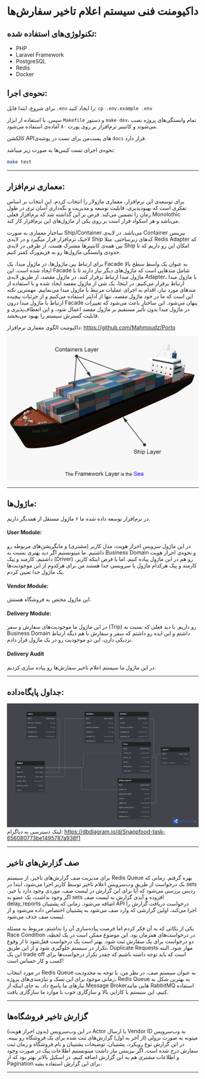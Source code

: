 # داکیومنت فنی سیستم اعلام تاخیر سفارش‌ها

## تکنولوژی‌های استفاده شده:
- PHP
- Laravel Framework
- PostgreSQL
- Redis
- Docker


## نحوه‌ی اجرا:
برای شروع، ابتدا فایل `.env` را ایجاد کنید:
`cp .env.example .env`

سپس، با استفاده از ابزار `Makefile` و دستور `make dev`، تمام وابستگی‌های پروژه نصب می‌شوند و کانتینر نرم‌افزار بر روی پورت ۸۰ آماده‌ی استفاده می‌شود.

کالکشن APIهای پست‌من برای تست در پوشه‌ی `docs` قرار دارد.

نحوه‌ی اجرای تست‌ کیس‌ها به صورت زیر میباشد:
```bash
make test
```

---
## معماری نرم‌افزار:
برای توسعه‌ی این نرم‌افزار،‌ معماری ماژولار را انتخاب کردم. این انتخاب بر اساس تفکری است که بهبودپذیری، قابلیت توسعه و مدیریت و نگه‌داری آسان تری در طول زمان را تضمین می‌کند. فرض بر این گذاشته شد که نرم‌افزار فعلی Monolothic می‌باشد و هر اسکواد قرار است بر روی یکی از ماژول‌های این نرم‌افزار کار کند.

ساختار معماری به صورت Ship/Container می‌باشد.
در لایه‌ی Container بیزینس لاجیک نرم‌افزار قرار میگیرد و در لایه‌ی Ship کد‌های زیرساختی. مثلا Redis Adapter که بین همه‌ی کانتینرها مشترک هست. از طرفی در لایه‌ی Ship امکان این رو داریم که تا حدودی وابستگی ماژول‌ها رو به فریم‌ورک کمتر کنیم.

برای ارتباط بین ماژول‌ها، در ماژول مبدا، یک Facade به عنوان یک واسط سطح بالا ایجاد شده است. این Facade شامل متدهایی است که ماژول‌های دیگر نیاز دارند تا با ماژول مبدا ارتباط برقرار کنند. در ماژول مقصد، از طریق لایه‌ی Adapter، با ماژول مبدا ارتباط برقرار می‌کنیم. در اینجا، یک شی از ماژول مقصد ایجاد شده و با استفاده از متدهای مورد نیاز، اقدام به اجرای عملیات مرتبط با ماژول مبدا می‌نماییم. مهمترین نکته این است که ما در خود ماژول مقصد، تنها از آداپتر استفاده می‌کنیم و از جزئیات پیچیده ارتباط با ماژول مبدا درون Facade پنهان می‌شود. این ساختار باعث می‌شود که تغییرات در ماژول مبدا بدون تأثیر مستقیم بر ماژول مقصد اعمال شود، و این انعطاف‌پذیری و قابلیت گسترش سیستم را بهبود می‌بخشد.

داکیومنت الگوی معماری نرم‌افزار: https://github.com/Mahmoudz/Porto

![ship-containers](./docs/assets/ship-container.png)

---

## ماژول‌ها:
در نرم‌افزار توسعه‌ داده شده ما ۶ ماژول مستقل از همدیگر داریم.

#### User Module:
در این ماژول سرویس احراز هویت، مدل کاربر (مشتری) و مایگریشن‌های مربوطه رو داشتیم.
ما میتونستیم اگر دید بهتری نسبت به Business Domain و نحوه‌ی احراز هویت داشتیم،‌ کارمند و پیک (Driver) رو هم در این ماژول پیاده کنیم. اما با فرض اینکه کاربر، کارمند و پیک هرکدام ماژول یا سرویسی جدا هستند من برای هرکدوم از این موجودیت‌ها یک ماژول جدا تعیین کردم.

#### Vendor Module:
این ماژول مختص به فروشگاه هستش.

#### Delivery Module:
در این ماژول ما موجودیت‌های سفارش و سفر (Trip) رو داریم. با دید فعلی که نسبت به Business Domain داشتم و این ایده رو داشتم که سفر و سفارش با هم دیگه ارتباط نزدیکی دارن، این دو موجودیت رو در یک ماژول قرار دادم.

#### Delivery Audit
در این ماژول ما سیستم اعلام تاخیر سفارش‌ها رو پیاده سازی کردیم.

---

## جداول پایگاه‌داده:
![database-tables](./docs/assets/database-tables.png)
لینک دسترسی به دیاگرام: https://dbdiagram.io/d/Snappfood-task-656080773be1495787a938f1

---

## صف گزارش‌های تاخیر

برای مدیریت صف گزارش‌های تاخیر، از سیستم Redis Queue بهره گرفتم. زمانی که یک درخواست از طریق وب‌سرویس اعلام تاخیر توسط کاربر اجرا می‌شود، ابتدا در sets ردیس بررسی می‌شود که آیا برای این گزارش در لیست صف، موردی وجود دارد یا خیر. اگر وجود نداشت، یک عضو به sets افزوده و آیدی گزارش به لیست صف delay_reports اضافه می‌شود. زمانی که پشتیبان API درخواست دریافت گزارش را اجرا می‌کند، اولین گزارشی که وارد صف می‌شود به پشتیبان اختصاص داده می‌شود و از لیست صف حذف می‌شود.

یکی از نکاتی که به آن فکر کردم اما فرصت پیاده‌سازی آن را نداشتم، مربوط به مسئله Race Condition در درخواست‌های همزمان بود. این موضوع ممکن است در یک لحظه، دو درخواست برای یک سفارش ثبت شود. بهتر است یک درخواست قفل‌شود تا از وقوع تکرار در سیستم جلوگیری شود و از این طریق، Duplicate Requests مهار شود. البته این یک trade off است که باید توجه داشته باشیم که چقدر تکرار درخواست‌ها برای کسب و کار حساس است!

در مورد انتخاب Redis Queue به عنوان سیستم صف، در نظر من، با توجه به محدودیت زمانی موجود برای این تسک و نیازمندی‌های پروژه، Redis Queue به بهترین شکل به نیازهای ما پاسخ داد. به جای اینکه از Message Brokerهایی مانند RabbitMQ استفاده کنیم، این سیستم با کارایی بالا و سازگاری خوب با موارد ما سازگاری یافت.

---
## گزارش تاخیر فروشگاه‌ها

در این وب‌سرویس (بدون احراز هویت) Actor با ارسال Vendor ID به وب‌سرویس میتونه به صورت نزولی (از آخر به اول) گزارش‌های ثبت شده برای یک فروشگاه رو ببینه. در این گزارش نوع رویکرد، پشتیبان، توضیحات پشتیبان و نام فروشگاه و زمان ثبت سفارش درج شده است.
اگر بیزینس نیاز داشت میتونستیم اطلاعات پیک در صورت وجود و اطلاعات مشتری هم به این گزارش اضافه کنیم.
در اسکیل بالاتر بهتر بود که از Pagination برای این گزارش استفاده بشه.

---
